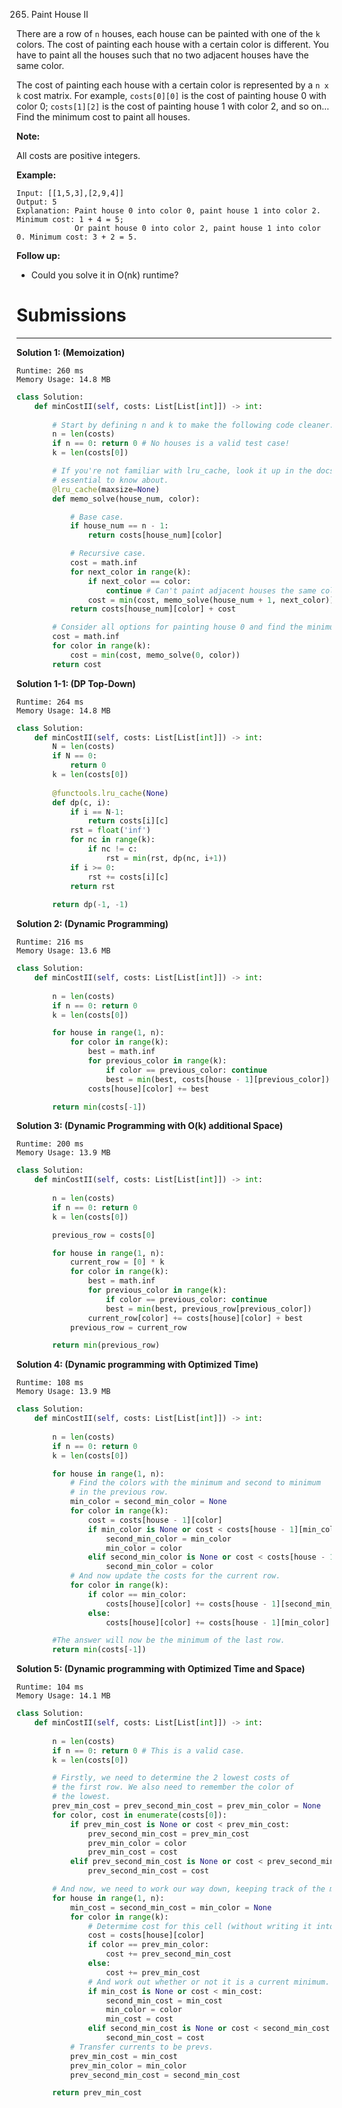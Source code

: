 265. Paint House II

There are a row of `n` houses, each house can be painted with one of the `k` colors. The cost of painting each house with a certain color is different. You have to paint all the houses such that no two adjacent houses have the same color.

The cost of painting each house with a certain color is represented by a `n x k` cost matrix. For example, `costs[0][0]` is the cost of painting house 0 with color 0; `costs[1][2]` is the cost of painting house 1 with color 2, and so on... Find the minimum cost to paint all houses.

**Note:**

All costs are positive integers.

**Example:**
```
Input: [[1,5,3],[2,9,4]]
Output: 5
Explanation: Paint house 0 into color 0, paint house 1 into color 2. Minimum cost: 1 + 4 = 5; 
             Or paint house 0 into color 2, paint house 1 into color 0. Minimum cost: 3 + 2 = 5. 
```

**Follow up:**

* Could you solve it in O(nk) runtime?

# Submissions
---
**Solution 1: (Memoization)**
```
Runtime: 260 ms
Memory Usage: 14.8 MB
```
```python
class Solution:
    def minCostII(self, costs: List[List[int]]) -> int:
        
        # Start by defining n and k to make the following code cleaner.
        n = len(costs)
        if n == 0: return 0 # No houses is a valid test case!
        k = len(costs[0])

        # If you're not familiar with lru_cache, look it up in the docs as it's
        # essential to know about.
        @lru_cache(maxsize=None)
        def memo_solve(house_num, color):

            # Base case.
            if house_num == n - 1:
                return costs[house_num][color]

            # Recursive case.
            cost = math.inf
            for next_color in range(k):
                if next_color == color:
                    continue # Can't paint adjacent houses the same color!
                cost = min(cost, memo_solve(house_num + 1, next_color))
            return costs[house_num][color] + cost

        # Consider all options for painting house 0 and find the minimum.
        cost = math.inf
        for color in range(k):
            cost = min(cost, memo_solve(0, color))
        return cost
```

**Solution 1-1: (DP Top-Down)**
```
Runtime: 264 ms
Memory Usage: 14.8 MB
```
```python
class Solution:
    def minCostII(self, costs: List[List[int]]) -> int:
        N = len(costs)
        if N == 0:
            return 0
        k = len(costs[0])
        
        @functools.lru_cache(None)
        def dp(c, i):
            if i == N-1:
                return costs[i][c]
            rst = float('inf')
            for nc in range(k):
                if nc != c:
                    rst = min(rst, dp(nc, i+1))
            if i >= 0:
                rst += costs[i][c]
            return rst
            
        return dp(-1, -1)
```

**Solution 2: (Dynamic Programming)**
```
Runtime: 216 ms
Memory Usage: 13.6 MB
```
```python
class Solution:
    def minCostII(self, costs: List[List[int]]) -> int:
        
        n = len(costs)
        if n == 0: return 0
        k = len(costs[0])

        for house in range(1, n):
            for color in range(k):
                best = math.inf
                for previous_color in range(k):
                    if color == previous_color: continue
                    best = min(best, costs[house - 1][previous_color])
                costs[house][color] += best

        return min(costs[-1])
```

**Solution 3: (Dynamic Programming with O(k) additional Space)**
```
Runtime: 200 ms
Memory Usage: 13.9 MB
```
```python
class Solution:
    def minCostII(self, costs: List[List[int]]) -> int:
        
        n = len(costs)
        if n == 0: return 0
        k = len(costs[0])

        previous_row = costs[0]

        for house in range(1, n):
            current_row = [0] * k
            for color in range(k):
                best = math.inf
                for previous_color in range(k):
                    if color == previous_color: continue
                    best = min(best, previous_row[previous_color])
                current_row[color] += costs[house][color] + best
            previous_row = current_row

        return min(previous_row)
```

**Solution 4: (Dynamic programming with Optimized Time)**
```
Runtime: 108 ms
Memory Usage: 13.9 MB
```
```python
class Solution:
    def minCostII(self, costs: List[List[int]]) -> int:
        
        n = len(costs)
        if n == 0: return 0
        k = len(costs[0])

        for house in range(1, n):
            # Find the colors with the minimum and second to minimum
            # in the previous row.
            min_color = second_min_color = None
            for color in range(k):
                cost = costs[house - 1][color]
                if min_color is None or cost < costs[house - 1][min_color]:
                    second_min_color = min_color
                    min_color = color
                elif second_min_color is None or cost < costs[house - 1][second_min_color]:
                    second_min_color = color
            # And now update the costs for the current row.
            for color in range(k):
                if color == min_color:
                    costs[house][color] += costs[house - 1][second_min_color]
                else:
                    costs[house][color] += costs[house - 1][min_color]

        #The answer will now be the minimum of the last row.
        return min(costs[-1])
```

**Solution 5: (Dynamic programming with Optimized Time and Space)**
```
Runtime: 104 ms
Memory Usage: 14.1 MB
```
```python
class Solution:
    def minCostII(self, costs: List[List[int]]) -> int:
        
        n = len(costs)
        if n == 0: return 0 # This is a valid case.
        k = len(costs[0])

        # Firstly, we need to determine the 2 lowest costs of
        # the first row. We also need to remember the color of
        # the lowest.
        prev_min_cost = prev_second_min_cost = prev_min_color = None
        for color, cost in enumerate(costs[0]):
            if prev_min_cost is None or cost < prev_min_cost:
                prev_second_min_cost = prev_min_cost
                prev_min_color = color
                prev_min_cost = cost
            elif prev_second_min_cost is None or cost < prev_second_min_cost:
                prev_second_min_cost = cost

        # And now, we need to work our way down, keeping track of the minimums.
        for house in range(1, n):
            min_cost = second_min_cost = min_color = None
            for color in range(k):
                # Determime cost for this cell (without writing it into input array.)
                cost = costs[house][color]
                if color == prev_min_color:
                    cost += prev_second_min_cost
                else:
                    cost += prev_min_cost
                # And work out whether or not it is a current minimum.
                if min_cost is None or cost < min_cost:
                    second_min_cost = min_cost
                    min_color = color
                    min_cost = cost
                elif second_min_cost is None or cost < second_min_cost:
                    second_min_cost = cost
            # Transfer currents to be prevs.
            prev_min_cost = min_cost
            prev_min_color = min_color
            prev_second_min_cost = second_min_cost

        return prev_min_cost
```